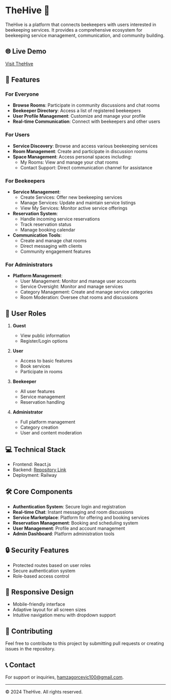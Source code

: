 # TheHive 🐝

TheHive is a platform that connects beekeepers with users interested in beekeeping services. It provides a comprehensive ecosystem for beekeeping service management, communication, and community building.

## 🌐 Live Demo
[Visit TheHive](https://glistening-motivation-production.up.railway.app/)

## 🚀 Features

### For Everyone
- **Browse Rooms**: Participate in community discussions and chat rooms
- **Beekeeper Directory**: Access a list of registered beekeepers
- **User Profile Management**: Customize and manage your profile
- **Real-time Communication**: Connect with beekeepers and other users

### For Users
- **Service Discovery**: Browse and access various beekeeping services
- **Room Management**: Create and participate in discussion rooms
- **Space Management**: Access personal spaces including:
  - My Rooms: View and manage your chat rooms
  - Contact Support: Direct communication channel for assistance

### For Beekeepers
- **Service Management**:
  - Create Services: Offer new beekeeping services
  - Manage Services: Update and maintain service listings
  - View My Services: Monitor active service offerings
- **Reservation System**:
  - Handle incoming service reservations
  - Track reservation status
  - Manage booking calendar
- **Communication Tools**:
  - Create and manage chat rooms
  - Direct messaging with clients
  - Community engagement features

### For Administrators
- **Platform Management**:
  - User Management: Monitor and manage user accounts
  - Service Oversight: Monitor and manage services
  - Category Management: Create and manage service categories
  - Room Moderation: Oversee chat rooms and discussions

## 👥 User Roles
1. **Guest**
   - View public information
   - Register/Login options
   
2. **User**
   - Access to basic features
   - Book services
   - Participate in rooms
   
3. **Beekeeper**
   - All user features
   - Service management
   - Reservation handling
   
4. **Administrator**
   - Full platform management
   - Category creation
   - User and content moderation

## 💻 Technical Stack
- Frontend: React.js
- Backend: [Repository Link](https://github.com/HamzaGorcevic/TheHive.git)
- Deployment: Railway

## 🛠️ Core Components
- **Authentication System**: Secure login and registration
- **Real-time Chat**: Instant messaging and room discussions
- **Service Marketplace**: Platform for offering and booking services
- **Reservation Management**: Booking and scheduling system
- **User Management**: Profile and account management
- **Admin Dashboard**: Platform administration tools

## 🔒 Security Features
- Protected routes based on user roles
- Secure authentication system
- Role-based access control

## 📱 Responsive Design
- Mobile-friendly interface
- Adaptive layout for all screen sizes
- Intuitive navigation menu with dropdown support

## 🤝 Contributing
Feel free to contribute to this project by submitting pull requests or creating issues in the repository.

## 📞 Contact
For support or inquiries, hamzagorcevic100@gmail.com.

---

© 2024 TheHive. All rights reserved.
